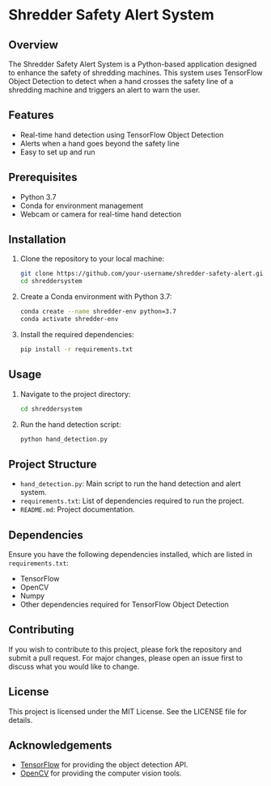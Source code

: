 # Shredder Safety Alert System

## Overview

The Shredder Safety Alert System is a Python-based application designed to enhance the safety of shredding machines. This system uses TensorFlow Object Detection to detect when a hand crosses the safety line of a shredding machine and triggers an alert to warn the user.

## Features

- Real-time hand detection using TensorFlow Object Detection
- Alerts when a hand goes beyond the safety line
- Easy to set up and run

## Prerequisites

- Python 3.7
- Conda for environment management
- Webcam or camera for real-time hand detection

## Installation

1. Clone the repository to your local machine:
    ```bash
    git clone https://github.com/your-username/shredder-safety-alert.git
    cd shreddersystem
    ```

2. Create a Conda environment with Python 3.7:
    ```bash
    conda create --name shredder-env python=3.7
    conda activate shredder-env
    ```

3. Install the required dependencies:
    ```bash
    pip install -r requirements.txt
    ```

## Usage

1. Navigate to the project directory:
    ```bash
    cd shreddersystem
    ```

2. Run the hand detection script:
    ```bash
    python hand_detection.py
    ```

## Project Structure

- `hand_detection.py`: Main script to run the hand detection and alert system.
- `requirements.txt`: List of dependencies required to run the project.
- `README.md`: Project documentation.

## Dependencies

Ensure you have the following dependencies installed, which are listed in `requirements.txt`:

- TensorFlow
- OpenCV
- Numpy
- Other dependencies required for TensorFlow Object Detection

## Contributing

If you wish to contribute to this project, please fork the repository and submit a pull request. For major changes, please open an issue first to discuss what you would like to change.

## License

This project is licensed under the MIT License. See the LICENSE file for details.

## Acknowledgements

- [TensorFlow](https://www.tensorflow.org/) for providing the object detection API.
- [OpenCV](https://opencv.org/) for providing the computer vision tools.
